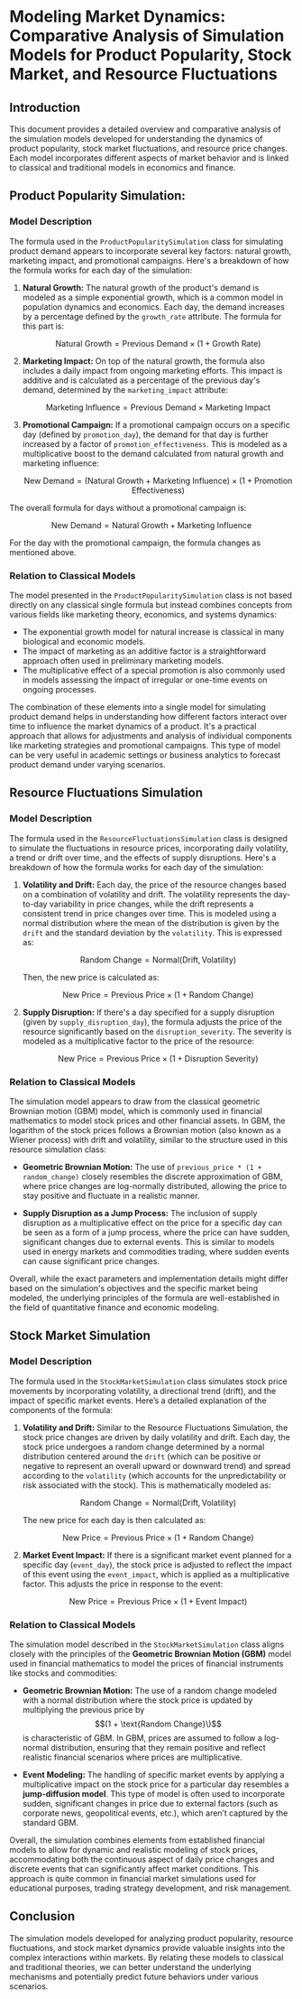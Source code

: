 # Modeling Market Dynamics: Comparative Analysis of Simulation Models for Product Popularity, Stock Market, and Resource Fluctuations

## Introduction

This document provides a detailed overview and comparative analysis of the simulation models developed for understanding the dynamics of product popularity, stock market fluctuations, and resource price changes. Each model incorporates different aspects of market behavior and is linked to classical and traditional models in economics and finance.

## Product Popularity Simulation:

### Model Description

The formula used in the `ProductPopularitySimulation` class for simulating product demand appears to incorporate several key factors: natural growth, marketing impact, and promotional campaigns. Here's a breakdown of how the formula works for each day of the simulation:

1. **Natural Growth:** The natural growth of the product's demand is modeled as a simple exponential growth, which is a common model in population dynamics and economics. Each day, the demand increases by a percentage defined by the `growth_rate` attribute. The formula for this part is:
   
   $$\text{Natural Growth} = \text{Previous Demand} \times (1 + \text{Growth Rate})$$

2. **Marketing Impact:** On top of the natural growth, the formula also includes a daily impact from ongoing marketing efforts. This impact is additive and is calculated as a percentage of the previous day's demand, determined by the `marketing_impact` attribute:
   
   $$\text{Marketing Influence} = \text{Previous Demand} \times \text{Marketing Impact}$$

3. **Promotional Campaign:** If a promotional campaign occurs on a specific day (defined by `promotion_day`), the demand for that day is further increased by a factor of `promotion_effectiveness`. This is modeled as a multiplicative boost to the demand calculated from natural growth and marketing influence:
   
   $$\text{New Demand} = (\text{Natural Growth} + \text{Marketing Influence}) \times (1 + \text{Promotion Effectiveness})$$

The overall formula for days without a promotional campaign is:

$$\text{New Demand} = \text{Natural Growth} + \text{Marketing Influence}$$

For the day with the promotional campaign, the formula changes as mentioned above.

### Relation to Classical Models

The model presented in the `ProductPopularitySimulation` class is not based directly on any classical single formula but instead combines concepts from various fields like marketing theory, economics, and systems dynamics:
- The exponential growth model for natural increase is classical in many biological and economic models.
- The impact of marketing as an additive factor is a straightforward approach often used in preliminary marketing models.
- The multiplicative effect of a special promotion is also commonly used in models assessing the impact of irregular or one-time events on ongoing processes.

The combination of these elements into a single model for simulating product demand helps in understanding how different factors interact over time to influence the market dynamics of a product. It's a practical approach that allows for adjustments and analysis of individual components like marketing strategies and promotional campaigns. This type of model can be very useful in academic settings or business analytics to forecast product demand under varying scenarios.

## Resource Fluctuations Simulation

### Model Description

The formula used in the `ResourceFluctuationsSimulation` class is designed to simulate the fluctuations in resource prices, incorporating daily volatility, a trend or drift over time, and the effects of supply disruptions. Here's a breakdown of how the formula works for each day of the simulation:

1. **Volatility and Drift:** Each day, the price of the resource changes based on a combination of volatility and drift. The volatility represents the day-to-day variability in price changes, while the drift represents a consistent trend in price changes over time. This is modeled using a normal distribution where the mean of the distribution is given by the `drift` and the standard deviation by the `volatility`. This is expressed as:
   
   $$\text{Random Change} = \text{Normal}(\text{Drift}, \text{Volatility})$$

   Then, the new price is calculated as:
   
   $$\text{New Price} = \text{Previous Price} \times (1 + \text{Random Change})$$

2. **Supply Disruption:** If there's a day specified for a supply disruption (given by `supply_disruption_day`), the formula adjusts the price of the resource significantly based on the `disruption_severity`. The severity is modeled as a multiplicative factor to the price of the resource:
   
   $$\text{New Price} = \text{Previous Price} \times (1 + \text{Disruption Severity})$$

### Relation to Classical Models

The simulation model appears to draw from the classical geometric Brownian motion (GBM) model, which is commonly used in financial mathematics to model stock prices and other financial assets. In GBM, the logarithm of the stock prices follows a Brownian motion (also known as a Wiener process) with drift and volatility, similar to the structure used in this resource simulation class:

- **Geometric Brownian Motion:** The use of `previous_price * (1 + random_change)` closely resembles the discrete approximation of GBM, where price changes are log-normally distributed, allowing the price to stay positive and fluctuate in a realistic manner.

- **Supply Disruption as a Jump Process:** The inclusion of supply disruption as a multiplicative effect on the price for a specific day can be seen as a form of a jump process, where the price can have sudden, significant changes due to external events. This is similar to models used in energy markets and commodities trading, where sudden events can cause significant price changes.

Overall, while the exact parameters and implementation details might differ based on the simulation's objectives and the specific market being modeled, the underlying principles of the formula are well-established in the field of quantitative finance and economic modeling.

## Stock Market Simulation

### Model Description

The formula used in the `StockMarketSimulation` class simulates stock price movements by incorporating volatility, a directional trend (drift), and the impact of specific market events. Here’s a detailed explanation of the components of the formula:

1. **Volatility and Drift:** Similar to the Resource Fluctuations Simulation, the stock price changes are driven by daily volatility and drift. Each day, the stock price undergoes a random change determined by a normal distribution centered around the `drift` (which can be positive or negative to represent an overall upward or downward trend) and spread according to the `volatility` (which accounts for the unpredictability or risk associated with the stock). This is mathematically modeled as:
   
   $$\text{Random Change} = \text{Normal}(\text{Drift}, \text{Volatility})$$

   The new price for each day is then calculated as:
   
   $$\text{New Price} = \text{Previous Price} \times (1 + \text{Random Change})$$

2. **Market Event Impact:** If there is a significant market event planned for a specific day (`event_day`), the stock price is adjusted to reflect the impact of this event using the `event_impact`, which is applied as a multiplicative factor. This adjusts the price in response to the event:
   
   $$\text{New Price} = \text{Previous Price} \times (1 + \text{Event Impact})$$

### Relation to Classical Models

The simulation model described in the `StockMarketSimulation` class aligns closely with the principles of the **Geometric Brownian Motion (GBM)** model used in financial mathematics to model the prices of financial instruments like stocks and commodities:

- **Geometric Brownian Motion:** The use of a random change modeled with a normal distribution where the stock price is updated by multiplying the previous price by $$(1 + \text{Random Change}\)$$ is characteristic of GBM. In GBM, prices are assumed to follow a log-normal distribution, ensuring that they remain positive and reflect realistic financial scenarios where prices are multiplicative.

- **Event Modeling:** The handling of specific market events by applying a multiplicative impact on the stock price for a particular day resembles a **jump-diffusion model**. This type of model is often used to incorporate sudden, significant changes in price due to external factors (such as corporate news, geopolitical events, etc.), which aren’t captured by the standard GBM.

Overall, the simulation combines elements from established financial models to allow for dynamic and realistic modeling of stock prices, accommodating both the continuous aspect of daily price changes and discrete events that can significantly affect market conditions. This approach is quite common in financial market simulations used for educational purposes, trading strategy development, and risk management.

## Conclusion
The simulation models developed for analyzing product popularity, resource fluctuations, and stock market dynamics provide valuable insights into the complex interactions within markets. By relating these models to classical and traditional theories, we can better understand the underlying mechanisms and potentially predict future behaviors under various scenarios.
